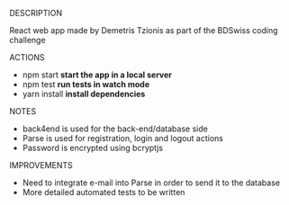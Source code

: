 DESCRIPTION

React web app made by Demetris Tzionis as part of the BDSwiss coding challenge

ACTIONS

- npm start **start the app in a local server**
- npm test **run tests in watch mode**
- yarn install **install dependencies**

NOTES

- back4end is used for the back-end/database side
- Parse is used for registration, login and logout actions
- Password is encrypted using bcryptjs

IMPROVEMENTS

- Need to integrate e-mail into Parse in order to send it to the database
- More detailed automated tests to be written
